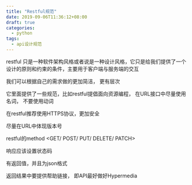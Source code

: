 ```yaml
---
title: "Restful规范"
date: 2019-09-06T11:36:12+08:00
draft: true
categories:
  - python
tags:
  - api设计规范
---
```


restful 只是一种软件架构风格或者说是一种设计风格，它只是给我们提供了一个设计的原则和约束的条件，主要用于客户端与服务端的交互
<!--more-->
我们可以根据自己的需求做的更加简洁， 更有层次

它里面提供了一些规范，比如restful提倡面向资源编程， 在URL接口中尽量使用名词， 不要使用动词

在restful推荐使用HTTPS协议，更加安全

尽量在URL中体现版本号

restful的method <GET/ POST/ PUT/ DELETE/ PATCH>

响应应该设置状态码

有返回值，并且为json格式

返回结果中要提供帮助链接， 即API最好做好Hypermedia